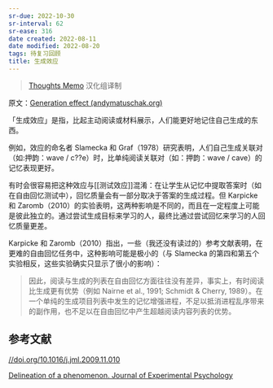 ```yaml
---
sr-due: 2022-10-30
sr-interval: 62
sr-ease: 316
date created: 2022-08-11
date modified: 2022-08-20
tags: 待复习回顾
title: 生成效应
---
```

> [Thoughts Memo](https://paratranz.cn/projects/3131) 汉化组译制

原文：[Generation effect (andymatuschak.org)](https://notes.andymatuschak.org/z3iJVoXtJBUJHq9Tb6i8Kv4EK7oNbriHh4N2y)

「生成效应」是指，比起主动阅读或材料展示，人们能更好地记住自己生成的东西。

例如，效应的命名者 Slamecka 和 Graf（1978）研究表明，人们自己生成关联对（如:押韵：wave / c??e）时，比单纯阅读关联对（如：押韵：wave / cave）的记忆表现更好。

有时会很容易把这种效应与[[测试效应]]混淆：在让学生从记忆中提取答案时（如在自由回忆测试中），回忆质量会有一部分取决于答案的生成过程。但 Karpicke 和 Zaromb（2010）的实验表明，这两种影响是不同的，而且在一定程度上可能是彼此独立的。通过尝试生成目标来学习的人，最终比通过尝试回忆来学习的人回忆质量更差。

Karpicke 和 Zaromb（2010）指出，一些（我还没有读过的）参考文献表明，在更难的自由回忆任务中，这种影响可能是极小的（与 Slamecka 的第四和第五个实验相反，这些实验确实只显示了很小的影响）：

> 因此，阅读与生成的列表在自由回忆方面往往没有差异，事实上，有时阅读比生成更有优势（例如 Nairne et al., 1991; Schmidt & Cherry, 1989）。在一个单纯的生成项目列表中发生的记忆增强进程，不足以抵消进程乱序带来的副作用，也不足以在自由回忆中产生超越阅读内容列表的优势。

## 参考文献

[//doi.org/10.1016/j.jml.2009.11.010](https://notes.andymatuschak.org/Karpicke%2C_J._D.%2C_%26_Zaromb%2C_F._M._(2010)._Retrieval_mode_distinguishes_the_testing_effect_from_the_generation_effect._Journal_of_Memory_and_Language%2C_62(3)%2C_227%E2%80%93239._https)

[Delineation of a phenomenon. Journal of Experimental Psychology](https://notes.andymatuschak.org/Slamecka%2C_N._J.%2C_%26_Graf%2C_P._(1978)._The_generation_effect)
